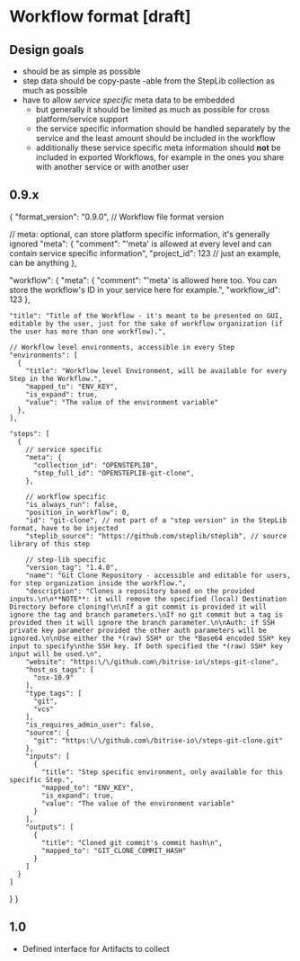 # Workflow format [**draft**]

## Design goals

* should be as simple as possible
* step data should be copy-paste -able from the StepLib collection as much as possible
* have to allow *service specific* meta data to be embedded
  * but generally it should be limited as much as possible for cross platform/service support
  * the service specific information should be handled separately by the service and the least amount should be included in the workflow
  * additionally these service specific meta information should **not** be included in exported Workflows, for example in the ones you share with another service or with another user


## 0.9.x

{
  "format_version": "0.9.0", // Workflow file format version

  // meta: optional, can store platform specific information, it's generally ignored
  "meta": {
    "comment": "'meta' is allowed at every level and can contain service specific information",
    "project_id": 123 // just an example, can be anything
  },

  "workflow": {
    "meta": {
      "comment": "'meta' is allowed here too. You can store the workflow's ID in your service here for example.",
      "workflow_id": 123
    },

    "title": "Title of the Workflow - it's meant to be presented on GUI, editable by the user, just for the sake of workflow organization (if the user has more than one workflow).",

    // Workflow level environments, accessible in every Step
    "environments": [
      {
        "title": "Workflow level Environment, will be available for every Step in the Workflow.",
        "mapped_to": "ENV_KEY",
        "is_expand": true,
        "value": "The value of the environment variable"
      },
    ],

    "steps": [
      {
        // service specific
        "meta": {
          "collection_id": "OPENSTEPLIB",
          "step_full_id": "OPENSTEPLIB-git-clone",
        },

        // workflow specific
        "is_always_run": false,
        "position_in_workflow": 0,
        "id": "git-clone", // not part of a "step version" in the StepLib format, have to be injected
        "steplib_source": "https://github.com/steplib/steplib", // source library of this step

        // step-lib specific
        "version_tag": "1.4.0",
        "name": "Git Clone Repository - accessible and editable for users, for step organization inside the workflow.",
        "description": "Clones a repository based on the provided inputs.\n\n**NOTE**: it will remove the specified (local) Destination Directory before cloning!\n\nIf a git commit is provided it will ignore the tag and branch parameters.\nIf no git commit but a tag is provided then it will ignore the branch parameter.\n\nAuth: if SSH private key parameter provided the other auth parameters will be ignored.\n\nUse either the *(raw) SSH* or the *Base64 encoded SSH* key input to specify\nthe SSH key. If both specified the *(raw) SSH* key input will be used.\n",
        "website": "https:\/\/github.com\/bitrise-io\/steps-git-clone",
        "host_os_tags": [
          "osx-10.9"
        ],
        "type_tags": [
          "git",
          "vcs"
        ],
        "is_requires_admin_user": false,
        "source": {
          "git": "https:\/\/github.com\/bitrise-io\/steps-git-clone.git"
        },
        "inputs": [
          {
            "title": "Step specific environment, only available for this specific Step.",
            "mapped_to": "ENV_KEY",
            "is_expand": true,
            "value": "The value of the environment variable"
          }
        ],
        "outputs": [
          {
            "title": "Cloned git commit's commit hash\n",
            "mapped_to": "GIT_CLONE_COMMIT_HASH"
          }
        ]
      }
    ]
  }
}


## 1.0

* Defined interface for Artifacts to collect
